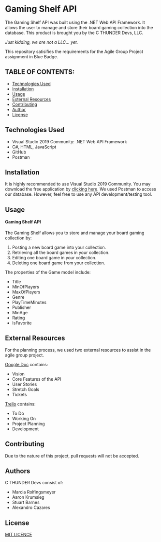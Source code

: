 # Gaming Shelf API
The Gaming Shelf API was built using the .NET Web API Framework. It allows the user to manage and store their board gaming collection into the database. This product is brought you by the C THUNDER Devs, LLC. 

*Just kidding, we are not a LLC... yet.*

This repository satisifies the requirements for the Agile Group Project assignment in Blue Badge.


## TABLE OF CONTENTS:
- [Technologies Used](#Technologies-Used)
- [Installation](#Installation)
- [Usage](#Usage)
- [External Resources](#External-Resources)
- [Contributing](#Contributing)
- [Author](#Author)
- [License](#License)


## Technologies Used
- Visual Studio 2019 Community: .NET Web API Framework
- C#, HTML, JavaScript
- GitHub
- Postman


## Installation
It is highly recommended to use Visual Studio 2019 Community. You may download the free application by [clicking here](https://visualstudio.microsoft.com/downloads/). 
We used Postman to access our database. However, feel free to use any API development/testing tool.


## Usage

#### Gaming Shelf API
The Gaming Shelf allows you to store and manage your board gaming collection by:
1. Posting a new board game into your collection.
2. Retrieving all the board games in your collection.
3. Editing one board game in your collection.
4. Deleting one board game from your collection. 

The properties of the Game model include:
- Title
- MinOfPlayers
- MaxOfPlayers
- Genre
- PlayTimeMinutes
- Publisher
- MinAge
- Rating
- IsFavorite


## External Resources
For the planning process, we used two external resources to assist in the agile group project.

[Google Doc](https://docs.google.com/document/d/1i8GdQcvwE0KGO7hKjgGcCTe5bAZqaFSNPdW8klh9p7c/edit?usp=sharing) contains:
- Vision
- Core Features of the API
- User Stories
- Stretch Goals
- Tickets

[Trello](https://trello.com/b/3pcgb0Qq/agile) contains:
- To Do
- Working On
- Project Planning
- Development


## Contributing
Due to the nature of this project, pull requests will not be accepted.


## Authors
C THUNDER Devs consist of:
- Marcia Rolfingsmeyer
- Aaron Krumsieg
- Stuart Barnes
- Alexandro Cazares


## License
[MIT LICENCE](https://github.com/CazaresCode/GamingShelfAPI/blob/develop/LICENSE.txt)

